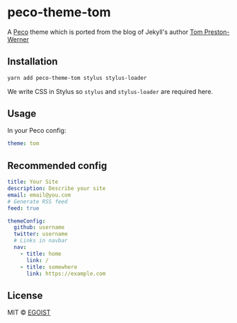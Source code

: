 # peco-theme-tom

A [Peco](https://github.com/egojump/peco) theme which is ported from the blog of Jekyll's author [Tom Preston-Werner](http://tom.preston-werner.com/)

## Installation

```bash
yarn add peco-theme-tom stylus stylus-loader
```

We write CSS in Stylus so `stylus` and `stylus-loader` are required here.

## Usage

In your Peco config:

```yaml
theme: tom
```

## Recommended config

```yaml
title: Your Site
description: Describe your site
email: email@you.com
# Generate RSS feed
feed: true

themeConfig:
  github: username
  twitter: username
  # Links in navbar
  nav:
    - title: home
      link: /
    - title: somewhere
      link: https://example.com
```

## License 

MIT &copy; [EGOIST](https://github.com/egoist)